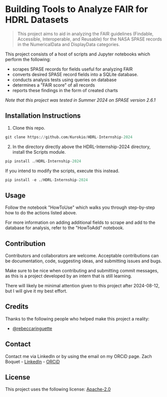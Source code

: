 # Building Tools to Analyze FAIR for HDRL Datasets
> This project aims to aid in analyzing the FAIR guidelines (Findable, Accessible, Interoperable, and Reusable) for the NASA SPASE records in the NumericalData and DisplayData categories.

This project consists of a host of scripts and Jupyter notebooks which perform the following:
- scrapes SPASE records for fields useful for analyzing FAIR
- converts desired SPASE record fields into a SQLite database.
- conducts analysis tests using queries on database
- determines a "FAIR score" of all records
- reports these findings in the form of created charts

*Note that this project was tested in Summer 2024 on SPASE version 2.6.1*

## Installation Instructions
1. Clone this repo.
```python
git clone https://github.com/Kurokio/HDRL-Internship-2024
```
2. In the directory directly above the HDRL-Internship-2024 directory, install the Scripts module.
```python
pip install ./HDRL-Internship-2024
```
If you intend to modify the scripts, execute this instead.
```python
pip install -e ./HDRL-Internship-2024
```

## Usage
Follow the notebook "HowToUse" which walks you through step-by-step how to do the actions listed above. 

For more information on adding additional fields to scrape and add to the database for analysis, refer to the "HowToAdd" notebook.

## Contribution
Contributors and collaborators are welcome. Acceptable contributions can be documentation, code, suggesting ideas, and submitting issues and bugs.

Make sure to be nice when contributing and submitting commit messages, as this is a project developed by an intern that is still learning.

There will likely be minimal attention given to this project after 2024-08-12, but I will give it my best effort.

## Credits
Thanks to the following people who helped make this project a reality:
- <a href="https://github.com/rebeccaringuette" target="_blank">@rebeccaringuette</a>

## Contact
Contact me via LinkedIn or by using the email on my ORCiD page.
Zach Boquet - <a href="https://www.linkedin.com/in/zach-boquet-62a996254/" target="_blank">LinkedIn</a> - <a href="https://orcid.org/0009-0005-1686-262X" target="_blank">ORCiD</a>

## License
This project uses the following license: <a href="https://github.com/Kurokio/HDRL-Internship-2024/blob/main/LICENSE" target="_blank">Apache-2.0</a>
